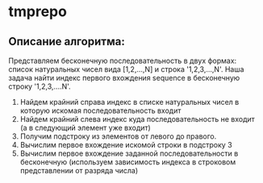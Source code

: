 # tmprepo
## Описание алгоритма:
Представляем бесконечную последовательность в двух формах: список натуральных чисел вида [1,2,...,N] и строка '1,2,3,...,N'. Наша задача найти индекс первого вхождения sequence в бесконечную строку '1,2,3,....N'. 

1) Найдем крайний справа индекс в списке натуральных чисел в которую искомая последовательность входит
2) Найдем крайний слева индекс куда последовательность не входит (а в следующий элемент уже входит)
3) Получим подстроку из элементов от левого до правого.
4) Вычислим первое вхождение искомой строки в подстроку 3
5) Вычислим первое вхождение заданной последовательности в бесконечную (используем зависимость индекса в строковом представлении от разряда числа)

